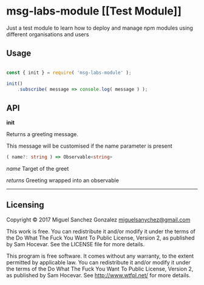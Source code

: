 # msg-labs-module [[Test Module]]

Just a test module to learn how to deploy and manage npm modules using different
organisations and users

## Usage

```javascript

const { init } = require( 'msg-labs-module' );

init()
    .subscribe( message => console.log( message ) );

```

## API

**init**

Returns a greeting message.

This message will be customised if the name parameter is present


```typescript
( name?: string ) => Observable<string>
```

*name* Target of the greet

*returns* Greeting wrapped into an observable

<hr>

## Licensing

Copyright © 2017 Miguel Sanchez Gonzalez <miguelsanychez@gmail.com>

This work is free. You can redistribute it and/or modify it under the terms of
the Do What The Fuck You Want To Public License, Version 2, as published by Sam
Hocevar. See the LICENSE file for more details.

This program is free software. It comes without any warranty, to the extent
permitted by applicable law. You can redistribute it and/or modify it under the
terms of the Do What The Fuck You Want To Public License, Version 2, as
published by Sam Hocevar. See http://www.wtfpl.net/ for more details.
